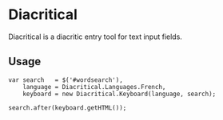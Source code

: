 Diacritical
===========

Diacritical is a diacritic entry tool for text input fields.


Usage
-----

    var search   = $('#wordsearch'),
        language = Diacritical.Languages.French,
        keyboard = new Diacritical.Keyboard(language, search);
    
    search.after(keyboard.getHTML());
